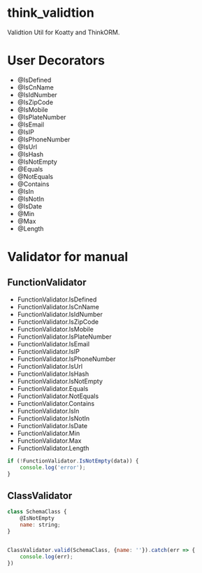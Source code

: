 # think_validtion
Validtion Util for Koatty and ThinkORM.


# User Decorators

* @IsDefined
* @IsCnName
* @IsIdNumber
* @IsZipCode
* @IsMobile
* @IsPlateNumber
* @IsEmail
* @IsIP
* @IsPhoneNumber
* @IsUrl
* @IsHash
* @IsNotEmpty
* @Equals
* @NotEquals
* @Contains
* @IsIn
* @IsNotIn
* @IsDate
* @Min
* @Max
* @Length

# Validator for manual

## FunctionValidator

* FunctionValidator.IsDefined
* FunctionValidator.IsCnName
* FunctionValidator.IsIdNumber
* FunctionValidator.IsZipCode
* FunctionValidator.IsMobile
* FunctionValidator.IsPlateNumber
* FunctionValidator.IsEmail
* FunctionValidator.IsIP
* FunctionValidator.IsPhoneNumber
* FunctionValidator.IsUrl
* FunctionValidator.IsHash
* FunctionValidator.IsNotEmpty
* FunctionValidator.Equals
* FunctionValidator.NotEquals
* FunctionValidator.Contains
* FunctionValidator.IsIn
* FunctionValidator.IsNotIn
* FunctionValidator.IsDate
* FunctionValidator.Min
* FunctionValidator.Max
* FunctionValidator.Length

```js
if (!FunctionValidator.IsNotEmpty(data)) {
    console.log('error');
}
```

## ClassValidator

```js
class SchemaClass {
    @IsNotEmpty
    name: string;
}


ClassValidator.valid(SchemaClass, {name: ''}).catch(err => {
    console.log(err);
})
```

